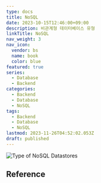 ```yaml
---
type: docs
title: NoSQL
date: 2023-10-15T12:46:00+09:00
description: 비관계형 데이터베이스 유형
linkTitle: NoSQL
nav_weight: 3
nav_icon:
  vendor: bs
  name: book
  color: blue
featured: true
series:
  - Database
  - Backend
categories:
  - Backend
  - Database
  - NoSQL
tags:
  - Backend
  - Database
  - NoSQL
lastmod: 2023-11-26T04:52:02.053Z
draft: published
---
```


![Type of NoSQL Datastores](/backend/types-of-nosql-datastores.png#center "https://ud803.github.io/%EB%8D%B0%EC%9D%B4%ED%84%B0%EB%B2%A0%EC%9D%B4%EC%8A%A4/2021/11/16/RDB-vs.-NoSQL-%EC%96%B8%EC%A0%9C-%EB%88%84%EA%B5%AC%EB%A5%BC-%EC%8D%A8%EC%95%BC%ED%95%A0%EA%B9%8C/")

## Reference
